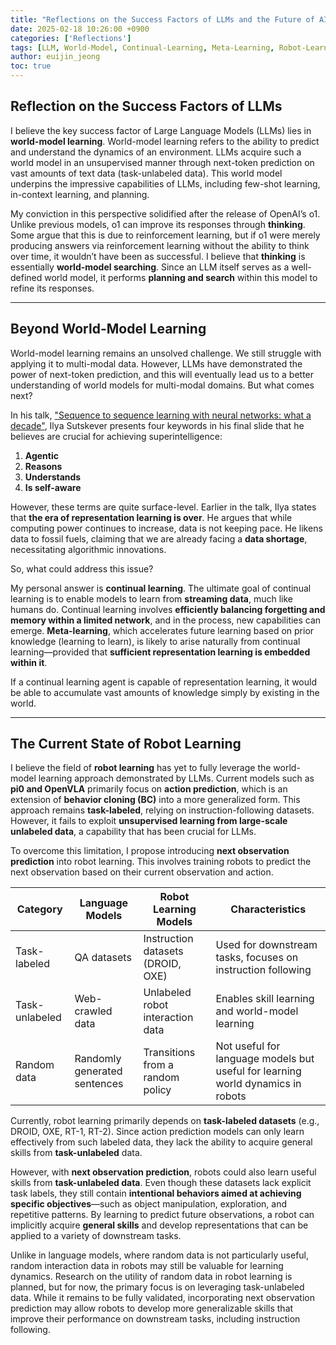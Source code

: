```yaml
---
title: "Reflections on the Success Factors of LLMs and the Future of AI"
date: 2025-02-18 10:26:00 +0900
categories: ['Reflections']
tags: [LLM, World-Model, Continual-Learning, Meta-Learning, Robot-Learning]
author: euijin_jeong
toc: true
---
```


## Reflection on the Success Factors of LLMs  

I believe the key success factor of Large Language Models (LLMs) lies in **world-model learning**. World-model learning refers to the ability to predict and understand the dynamics of an environment. LLMs acquire such a world model in an unsupervised manner through next-token prediction on vast amounts of text data (task-unlabeled data). This world model underpins the impressive capabilities of LLMs, including few-shot learning, in-context learning, and planning.  

My conviction in this perspective solidified after the release of OpenAI’s o1. Unlike previous models, o1 can improve its responses through **thinking**. Some argue that this is due to reinforcement learning, but if o1 were merely producing answers via reinforcement learning without the ability to think over time, it wouldn’t have been as successful. I believe that **thinking** is essentially **world-model searching**. Since an LLM itself serves as a well-defined world model, it performs **planning and search** within this model to refine its responses.  

---

## Beyond World-Model Learning  

World-model learning remains an unsolved challenge. We still struggle with applying it to multi-modal data. However, LLMs have demonstrated the power of next-token prediction, and this will eventually lead us to a better understanding of world models for multi-modal domains. But what comes next?  

In his talk, ["Sequence to sequence learning with neural networks: what a decade"](https://www.youtube.com/watch?v=1yvBqasHLZs), Ilya Sutskever presents four keywords in his final slide that he believes are crucial for achieving superintelligence:  

1. **Agentic**  
2. **Reasons**  
3. **Understands**  
4. **Is self-aware**  

However, these terms are quite surface-level. Earlier in the talk, Ilya states that **the era of representation learning is over**. He argues that while computing power continues to increase, data is not keeping pace. He likens data to fossil fuels, claiming that we are already facing a **data shortage**, necessitating algorithmic innovations.  

So, what could address this issue?  

My personal answer is **continual learning**. The ultimate goal of continual learning is to enable models to learn from **streaming data**, much like humans do. Continual learning involves **efficiently balancing forgetting and memory within a limited network**, and in the process, new capabilities can emerge. **Meta-learning**, which accelerates future learning based on prior knowledge (learning to learn), is likely to arise naturally from continual learning—provided that **sufficient representation learning is embedded within it**.  

If a continual learning agent is capable of representation learning, it would be able to accumulate vast amounts of knowledge simply by existing in the world.  

---

## The Current State of Robot Learning  

I believe the field of **robot learning** has yet to fully leverage the world-model learning approach demonstrated by LLMs. Current models such as **pi0 and OpenVLA** primarily focus on **action prediction**, which is an extension of **behavior cloning (BC)** into a more generalized form. This approach remains **task-labeled**, relying on instruction-following datasets. However, it fails to exploit **unsupervised learning from large-scale unlabeled data**, a capability that has been crucial for LLMs.  

To overcome this limitation, I propose introducing **next observation prediction** into robot learning. This involves training robots to predict the next observation based on their current observation and action.  

| Category       | Language Models               | Robot Learning Models         | Characteristics                                                      |
| -------------- | --------------------------- | ----------------------------- | -------------------------------------------------------------------- |
| Task-labeled   | QA datasets                 | Instruction datasets (DROID, OXE) | Used for downstream tasks, focuses on instruction following         |
| Task-unlabeled | Web-crawled data            | Unlabeled robot interaction data | Enables skill learning and world-model learning                      |
| Random data    | Randomly generated sentences | Transitions from a random policy | Not useful for language models but useful for learning world dynamics in robots |

Currently, robot learning primarily depends on **task-labeled datasets** (e.g., DROID, OXE, RT-1, RT-2). Since action prediction models can only learn effectively from such labeled data, they lack the ability to acquire general skills from **task-unlabeled** data.  

However, with **next observation prediction**, robots could also learn useful skills from **task-unlabeled data**. Even though these datasets lack explicit task labels, they still contain **intentional behaviors aimed at achieving specific objectives**—such as object manipulation, exploration, and repetitive patterns. By learning to predict future observations, a robot can implicitly acquire **general skills** and develop representations that can be applied to a variety of downstream tasks.  

Unlike in language models, where random data is not particularly useful, random interaction data in robots may still be valuable for learning dynamics. Research on the utility of random data in robot learning is planned, but for now, the primary focus is on leveraging task-unlabeled data. While it remains to be fully validated, incorporating next observation prediction may allow robots to develop more generalizable skills that improve their performance on downstream tasks, including instruction following.